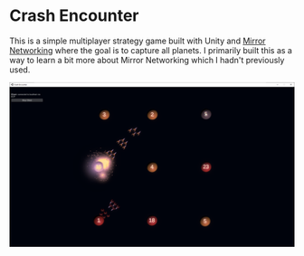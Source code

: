# Crash Encounter
This is a simple multiplayer strategy game built with Unity and [Mirror Networking](https://mirror-networking.gitbook.io/docs/) where the goal is to capture all planets. I primarily built this as a way to learn a bit more about Mirror Networking which I hadn't previously used.

![Gameplay screenshot](GameplayScreenshot.png)
